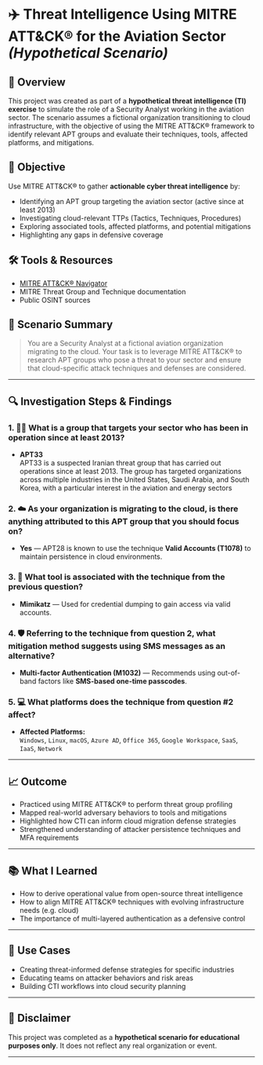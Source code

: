 # ✈️ Threat Intelligence Using MITRE ATT&CK® for the Aviation Sector *(Hypothetical Scenario)*

## 🧠 Overview
This project was created as part of a **hypothetical threat intelligence (TI) exercise** to simulate the role of a Security Analyst working in the aviation sector. The scenario assumes a fictional organization transitioning to cloud infrastructure, with the objective of using the MITRE ATT&CK® framework to identify relevant APT groups and evaluate their techniques, tools, affected platforms, and mitigations.

## 🎯 Objective
Use MITRE ATT&CK® to gather **actionable cyber threat intelligence** by:
- Identifying an APT group targeting the aviation sector (active since at least 2013)
- Investigating cloud-relevant TTPs (Tactics, Techniques, Procedures)
- Exploring associated tools, affected platforms, and potential mitigations
- Highlighting any gaps in defensive coverage

## 🛠️ Tools & Resources
- [MITRE ATT&CK® Navigator](https://attack.mitre.org/)
- MITRE Threat Group and Technique documentation
- Public OSINT sources

## 📌 Scenario Summary
> You are a Security Analyst at a fictional aviation organization migrating to the cloud. Your task is to leverage MITRE ATT&CK® to research APT groups who pose a threat to your sector and ensure that cloud-specific attack techniques and defenses are considered.

---

## 🔍 Investigation Steps & Findings

### 1. 🕵️‍♂️ What is a group that targets your sector who has been in operation since at least 2013?
- **APT33**  
  APT33 is a suspected Iranian threat group that has carried out operations since at least 2013. The group has targeted organizations across multiple industries in the United States, Saudi Arabia, and South Korea, with a particular interest in the aviation and energy sectors

### 2. ☁️ As your organization is migrating to the cloud, is there anything attributed to this APT group that you should focus on?
- **Yes** — APT28 is known to use the technique **Valid Accounts (T1078)** to maintain persistence in cloud environments.

### 3. 🧰 What tool is associated with the technique from the previous question?
- **Mimikatz** — Used for credential dumping to gain access via valid accounts.

### 4. 🛡️ Referring to the technique from question 2, what mitigation method suggests using SMS messages as an alternative?
- **Multi-factor Authentication (M1032)** — Recommends using out-of-band factors like **SMS-based one-time passcodes**.

### 5. 💻 What platforms does the technique from question #2 affect?
- **Affected Platforms:**  
  `Windows`, `Linux`, `macOS`, `Azure AD`, `Office 365`, `Google Workspace`, `SaaS`, `IaaS`, `Network`

---

## 📈 Outcome
- Practiced using MITRE ATT&CK® to perform threat group profiling
- Mapped real-world adversary behaviors to tools and mitigations
- Highlighted how CTI can inform cloud migration defense strategies
- Strengthened understanding of attacker persistence techniques and MFA requirements

---

## 📚 What I Learned
- How to derive operational value from open-source threat intelligence
- How to align MITRE ATT&CK® techniques with evolving infrastructure needs (e.g. cloud)
- The importance of multi-layered authentication as a defensive control

---

## 💼 Use Cases
- Creating threat-informed defense strategies for specific industries
- Educating teams on attacker behaviors and risk areas
- Building CTI workflows into cloud security planning

---

## 📎 Disclaimer
This project was completed as a **hypothetical scenario for educational purposes only**. It does not reflect any real organization or event.

---

